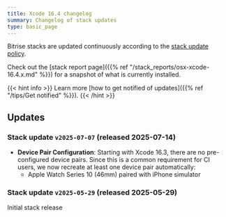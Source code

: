 ```yaml
---
title: Xcode 16.4 changelog
summary: Changelog of stack updates
type: basic_page
---
```


Bitrise stacks are updated continuously according to the [stack update policy](https://devcenter.bitrise.io/en/infrastructure/build-stacks/stack-update-policy.html).

Check out the [stack report page]({{% ref "/stack_reports/osx-xcode-16.4.x.md" %}}) for a snapshot of what is currently installed.

{{< hint info >}}
Learn more [how to get notified of updates]({{% ref "/tips/Get notified" %}}).
{{< /hint >}}

## Updates

### Stack update `v2025-07-07` (released 2025-07-14)

- **Device Pair Configuration**: Starting with Xcode 16.3, there are no pre-configured device pairs. Since this is a common requirement for CI users, we now recreate at least one device pair automatically:
  - Apple Watch Series 10 (46mm) paired with iPhone simulator

### Stack update `v2025-05-29` (released 2025-05-29)

Initial stack release
